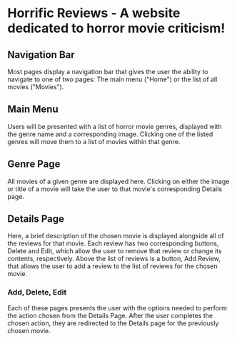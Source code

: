 # Horrific Reviews - A website dedicated to horror movie criticism!

## Navigation Bar
Most pages display a navigation bar that gives the user the ability to navigate to one of two pages: The main menu ("Home") or the list of all movies ("Movies").

## Main Menu
Users will be presented with a list of horror movie genres, displayed with the genre name and a corresponding image. 
Clicking one of the listed genres will move them to a list of movies within that genre.

## Genre Page
All movies of a given genre are displayed here. Clicking on either the image or title of a movie will take the user to that movie's corresponding Details page.

## Details Page
Here, a brief description of the chosen movie is displayed alongside all of the reviews for that movie. Each review has two corresponding buttons, Delete and Edit, which allow the user to remove that review or change its contents, respectively. Above the list of reviews is a button, Add Review, that allows the user to add a review to the list of reviews for the chosen movie.

### Add, Delete, Edit
Each of these pages presents the user with the options needed to perform the action chosen from the Details Page. After the user completes the chosen action, they are redirected to the Details page for the previously chosen movie.
